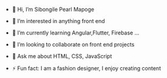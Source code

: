 - 👋 Hi, I’m Sibongile Pearl Mapoge 
- 👀 I’m interested in anything front end
- 🌱 I’m currently learning Angular,Flutter, Firebase ...
- 💞️ I’m looking to collaborate on front end projects
- 💬 Ask me about HTML, CSS, JavaScript





- ⚡ Fun fact: I am a fashion designer, I enjoy creating content

<!---
PearlBongi/PearlBongi is a ✨ special ✨ repository because its `README.md` (this file) appears on your GitHub profile.
You can click the Preview link to take a look at your changes.
--->

